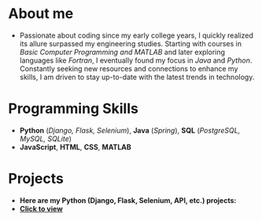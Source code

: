 # About me
- Passionate about coding since my early college years, I quickly realized its allure surpassed my engineering studies. Starting with courses in *Basic Computer Programming and MATLAB* and later exploring languages like *Fortran*, I eventually found my focus in *Java* and *Python*. Constantly seeking new resources and connections to enhance my skills, I am driven to stay up-to-date with the latest trends in technology.

# Programming Skills
- **Python** (*Django, Flask, Selenium*), **Java** (*Spring*), **SQL** (*PostgreSQL, MySQL, SQLite*)
- **JavaScript**, **HTML**, **CSS**, **MATLAB**

# Projects
- **Here are my Python (Django, Flask, Selenium, API, etc.) projects:** 
- **[Click to view](https://github.com/stars/doganseyfisen/lists/my-py-projects)**
